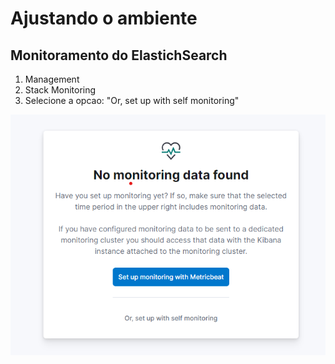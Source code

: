 # Ajustando o ambiente

## Monitoramento do ElastichSearch

1. Management
2. Stack Monitoring
3. Selecione a opcao: "Or, set up with self monitoring"

![Imagem ilustrativa](../Imagens-NetFlow/netflow_monitoring_stack.png)
